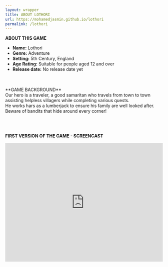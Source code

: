 ```yaml
---
layout: wrapper
title: ABOUT LOTHORI
url: https://mohamedjasmin.github.io/lothori
permalink: /lothori
---
```


**ABOUT THIS GAME** 
* **Name:** Lothori 
* **Genre:** Adventure 
* **Setting:** 5th Century, England
* **Age Rating:** Suitable for people aged 12 and over
* **Release date:** No release date yet

<br>
<br>
**GAME BACKGROUND**  
<br>
Our hero is a traveler, a good samaritan who travels from town to town assisting helpless villagers while completing various quests.<br>
He works hars as a lumberjack to ensure his family are well looked after.<br>
Beware of bandits that hide around every corner!


<br><br>

**FIRST VERSION OF THE GAME - SCREENCAST**


<div style="position:relative;height:0;padding-bottom:75.0%"><iframe src="https://www.youtube.com/embed/9QjPtANHAGw?ecver=2" width="480" height="360" frameborder="0" allow="accelerometer; autoplay; encrypted-media; gyroscope; picture-in-picture" style="position:absolute;width:100%;height:100%;left:0" allowfullscreen></iframe></div>
